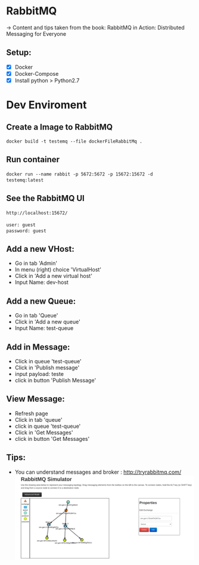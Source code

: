 # RabbitMQ

-> Content and tips taken from the book: RabbitMQ in Action: Distributed Messaging for Everyone

## Setup:
- [x] Docker
- [x] Docker-Compose
- [x] Install python > Python2.7 

# Dev Enviroment
## Create a Image to RabbitMQ
```
docker build -t testemq --file dockerFileRabbitMq .
```

## Run container
```
docker run --name rabbit -p 5672:5672 -p 15672:15672 -d  testemq:latest
```

## See the RabbitMQ UI
```
http://localhost:15672/

user: guest
password: guest
```

## Add a new VHost:
- Go in tab 'Admin'
- In menu (right) choice 'VirtualHost'
- Click in 'Add a new virtual host'
- Input Name: dev-host

## Add a new Queue:
- Go in tab 'Queue'
- Click in 'Add a new queue'
- Input Name: test-queue

## Add in Message:
- Click in queue 'test-queue'
- Click in 'Publish message'
- input payload: teste
- click in button 'Publish Message'

## View Message:
- Refresh page
- Click in tab 'queue'
- click in queue 'test-queue'
- Click in 'Get Messages'
- click in button 'Get Messages'


## Tips:
- You can understand messages and broker : http://tryrabbitmq.com/
![Rabbitmq Trye](./img/rabbitMqTry.png "Rabbitmq Trye")